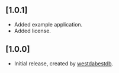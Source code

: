 ## [1.0.1]

* Added example application.
* Added license.


## [1.0.0]

* Initial release, created by [westdabestdb](https://www.instagram.com/westdabestdb/).
